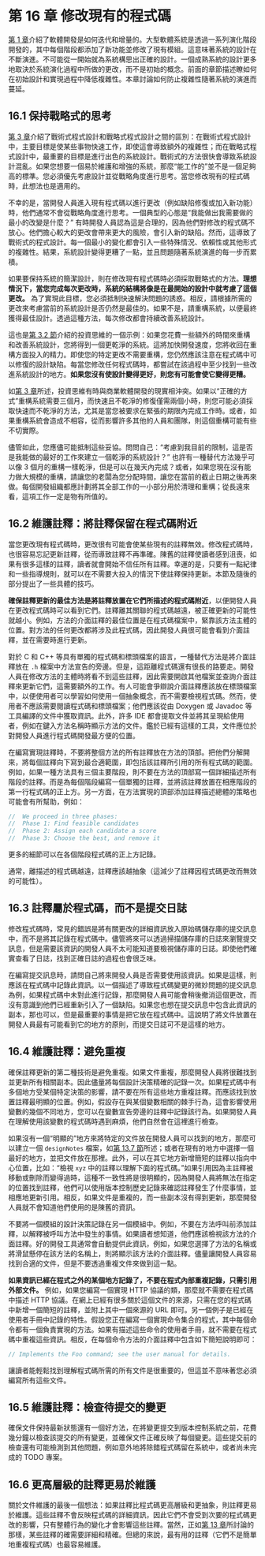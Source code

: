 # 第 16 章 修改現有的程式碼

[第 1 章](ch01.md)介紹了軟體開發是如何迭代和增量的。大型軟體系統是透過一系列演化階段開發的，其中每個階段都添加了新功能並修改了現有模組。這意味著系統的設計在不斷演進。不可能從一開始就為系統構思出正確的設計。一個成熟系統的設計更多地取決於系統演化過程中所做的更改，而不是初始的概念。前面的章節描述瞭如何在初始設計和實現過程中降低複雜性。本章討論如何防止複雜性隨著系統的演進而蔓延。

## 16.1 保持戰略式的思考

[第 3 章](ch03.md)介紹了戰術式程式設計和戰略式程式設計之間的區別：在戰術式程式設計中，主要目標是使某些事物快速工作，即使這會導致額外的複雜性；而在戰略式程式設計中，最重要的目標是進行出色的系統設計。戰術式的方法很快會導致系統設計混亂。如果您想要一個易於維護和增強的系統，那麼“能工作的”並不是一個足夠高的標準。您必須優先考慮設計並從戰略角度進行思考。當您修改現有的程式碼時，此想法也是適用的。

不幸的是，當開發人員進入現有程式碼以進行更改（例如缺陷修復或加入新功能）時，他們通常不會從戰略角度進行思考。一個典型的心態是“我能做出我需要做的最小的改變是什麼？” 有時開發人員認為這是合理的，因為他們對修改的程式碼不放心。他們擔心較大的更改會帶來更大的風險，會引入新的缺陷。然而，這導致了戰術式的程式設計。每一個最小的變化都會引入一些特殊情況、依賴性或其他形式的複雜性。結果，系統設計變得更糟了一點，並且問題隨著系統演進的每一步而累積。

如果要保持系統的簡潔設計，則在修改現有程式碼時必須採取戰略式的方法。**理想情況下，當您完成每次更改時，系統的結構將像是在最開始的設計中就考慮了這個更改。** 為了實現此目標，您必須抵制快速解決問題的誘惑。相反，請根據所需的更改來考慮當前的系統設計是否仍然是最佳的。如果不是，請重構系統，以便最終獲得最佳設計。透過這種方法，每次修改都會持續改善系統設計。

這也是[第 3.2 節](ch03.md)介紹的投資思維的一個示例：如果您花費一些額外的時間來重構和改善系統設計，您將得到一個更乾淨的系統。這將加快開發速度，您將收回在重構方面投入的精力。即使您的特定更改不需要重構，您仍然應該注意在程式碼中可以修復的設計缺陷。每當您修改任何程式碼時，都嘗試在該過程中至少找到一些改進系統設計的地方。**如果您沒有使設計變得更好，則您有可能會使它變得更糟。**

如[第 3 章](ch03.md)所述，投資思維有時與商業軟體開發的現實相沖突。如果以“正確的方式”重構系統需要三個月，而快速且不乾淨的修復僅需兩個小時，則您可能必須採取快速而不乾淨的方法，尤其是當您被要求在緊張的期限內完成工作時。或者，如果重構系統會造成不相容，從而影響許多其他的人員和團隊，則這個重構可能有些不切實際。

儘管如此，您應儘可能抵制這些妥協。問問自己：“考慮到我目前的限制，這是否是我能做的最好的工作來建立一個乾淨的系統設計？” 也許有一種替代方法幾乎可以像 3 個月的重構一樣乾淨，但是可以在幾天內完成？或者，如果您現在沒有能力做大規模的重構，請讓您的老闆為您分配時間，讓您在當前的截止日期之後再來做。每個開發組織都應計劃將其全部工作的一小部分用於清理和重構；從長遠來看，這項工作一定是物有所值的。

## 16.2 維護註釋：將註釋保留在程式碼附近

當您更改現有程式碼時，更改很有可能會使某些現有的註釋無效。修改程式碼時，也很容易忘記更新註釋，從而導致註釋不再準確。陳舊的註釋使讀者感到沮喪，如果有很多這樣的註釋，讀者就會開始不信任所有註釋。幸運的是，只要有一點紀律和一些指導規則，就可以在不需要大投入的情況下使註釋保持更新。本節及隨後的部分提出了一些具體的技巧。

**確保註釋更新的最佳方法是將註釋放置在它們所描述的程式碼附近**，以便開發人員在更改程式碼時可以看到它們。註釋離其關聯的程式碼越遠，被正確更新的可能性就越小。例如，方法的介面註釋的最佳位置是在程式碼檔案中，緊靠該方法主體的位置。對方法的任何更改都將涉及此程式碼，因此開發人員很可能會看到介面註釋，並在需要時進行更新。

對於 C 和 C++ 等具有單獨的程式碼和標頭檔案的語言，一種替代方法是將介面註釋放在 `.h` 檔案中方法宣告的旁邊。但是，這距離程式碼還有很長的路要走。開發人員在修改方法的主體時將看不到這些註釋，因此需要開啟其他檔案並查詢介面註釋來更新它們，這需要額外的工作。有人可能會爭辯說介面註釋應該放在標頭檔案中，以便使用者可以學習如何使用一個抽象概念，而不需要檢視程式碼。然而，使用者不應該需要閱讀程式碼和標頭檔案；他們應該從由 Doxygen 或 Javadoc 等工具編譯的文件中獲取資訊。此外，許多 IDE 都會提取文件並將其呈現給使用者，例如在鍵入方法名稱時顯示方法的文件。鑑於已經有這樣的工具，文件應位於對開發人員進行程式碼開發最方便的位置。

在編寫實現註釋時，不要將整個方法的所有註釋放在方法的頂部。把他們分解開來，將每個註釋向下寫到最合適範圍，即包括該註釋所引用的所有程式碼的範圍。例如，如果一種方法具有三個主要階段，則不要在方法的頂部寫一個詳細描述所有階段的註釋。而是為每個階段編寫一個單獨的註釋，並將該註釋放置在相應階段的第一行程式碼的正上方。另一方面，在方法實現的頂部添加註釋描述總體的策略也可能會有所幫助，例如：

```java
//  We proceed in three phases:
//  Phase 1: Find feasible candidates
//  Phase 2: Assign each candidate a score
//  Phase 3: Choose the best, and remove it
```

更多的細節可以在各個階段程式碼的正上方記錄。

通常，離描述的程式碼越遠，註釋應該越抽象（這減少了註釋因程式碼更改而無效的可能性）。

## 16.3 註釋屬於程式碼，而不是提交日誌

修改程式碼時，常見的錯誤是將有關更改的詳細資訊放入原始碼儲存庫的提交訊息中，而不是將其記錄在程式碼中。儘管將來可以透過掃描儲存庫的日誌來瀏覽提交訊息，但是需要該資訊的開發人員不太可能知道要檢視儲存庫的日誌。即使他們確實查看了日誌，找到正確日誌的過程也會很乏味。

在編寫提交訊息時，請問自己將來開發人員是否需要使用該資訊。如果是這樣，則應該在程式碼中記錄此資訊。以一個描述了導致程式碼變更的微妙問題的提交訊息為例，如果程式碼中未對此進行記錄，那麼開發人員可能會稍後撤消這個更改，而沒有意識到他們已經重新引入了一個缺陷。如果您也想在提交訊息中包含此資訊的副本，那也可以，但是最重要的事情是把它放在程式碼中。這說明了將文件放置在開發人員最有可能看到它的地方的原則，而提交日誌可不是這樣的地方。

## 16.4 維護註釋：避免重複

確保註釋更新的第二種技術是避免重複。如果文件重複，那麼開發人員將很難找到並更新所有相關副本。因此儘量將每個設計決策精確的記錄一次。如果程式碼中有多個地方受某個特定決策的影響，請不要在所有這些地方重複註釋。而應該找到放置註釋最明顯的位置。例如，假設存在與某個變數相關的棘手行為，這會影響使用變數的幾個不同地方，您可以在變數宣告旁邊的註釋中記錄該行為。如果開發人員在理解使用該變數的程式碼時遇到麻煩，他們自然會在這裡進行檢查。

如果沒有一個“明顯的”地方來將特定的文件放在開發人員可以找到的地方，那麼可以建立一個 `designNotes` 檔案，如[第 13.7 節](ch13.md)所述；或者在現有的地方中選擇一個最好的地方，並把文件放在那裡。此外，可以在其它地方新增簡短的註釋以指向中心位置，比如：“檢視 `xyz` 中的註釋以理解下面的程式碼。”如果引用因為主註釋被移動或刪除而變得過時，這種不一致性將是很明顯的，因為開發人員將無法在指定的位置找到註釋，他們可以使用版本控制歷史記錄來確認註釋發生了什麼事情，並相應地更新引用。相反，如果文件是重複的，而一些副本沒有得到更新，那麼開發人員就不會知道他們使用的是陳舊的資訊。

不要將一個模組的設計決策記錄在另一個模組中。例如，不要在方法呼叫前添加註釋，以解釋被呼叫方法中發生的事情。如果讀者想知道，他們應該檢視該方法的介面註釋。好的開發工具通常會自動提供此資訊，例如，如果您選擇了方法的名稱或將滑鼠懸停在該方法的名稱上，則將顯示該方法的介面註釋。儘量讓開發人員容易找到合適的文件，但是不要透過重複文件來做到這一點。

**如果資訊已經在程式之外的某個地方記錄了，不要在程式內部重複記錄，只需引用外部文件。** 例如，如果您編寫一個實現 HTTP 協議的類，那麼就不需要在程式碼中描述 HTTP 協議。在網上已經有很多關於這個文件的來源，只需在您的程式碼中新增一個簡短的註釋，並附上其中一個來源的 URL 即可。另一個例子是已經在使用者手冊中記錄的特性。假設您正在編寫一個實現命令集合的程式，其中每個命令都有一個負責實現的方法。如果有描述這些命令的使用者手冊，就不需要在程式碼中重複這些資訊。相反，在每個命令方法的介面註釋中包含如下簡短說明即可：

```java
// Implements the Foo command; see the user manual for details.
```

讓讀者能輕鬆找到理解程式碼所需的所有文件是很重要的，但這並不意味著您必須編寫所有這些文件。

## 16.5 維護註釋：檢查待提交的變更

確保文件保持最新狀態還有一個好方法，在將變更提交到版本控制系統之前，花費幾分鐘以檢查該提交的所有變更，並確保文件正確反映了每個變更。這些提交前的檢查還有可能檢測到其他問題，例如意外地將除錯程式碼留在系統中，或者尚未完成的 TODO 專案。

## 16.6 更高層級的註釋更易於維護

關於文件維護的最後一個想法：如果註釋比程式碼更高層級和更抽象，則註釋更易於維護。這些註釋不會反映程式碼的詳細資訊，因此它們不會受到次要的程式碼更改的影響，只有整體行為的變化才會影響這些註釋。當然，正如[第 13 章](ch13.md)所討論的那樣，某些註釋的確需要詳細和精確。但總的來說，最有用的註釋（它們不是簡單地重複程式碼）也最容易維護。
